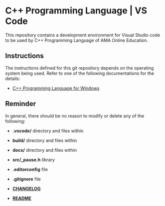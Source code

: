 # C++ Programming Language | VS Code

This repository contains a development environment for Visual Studio code to be used by C++ Programming Language of AMA Online Education.

## Instructions

The instructions defined for this git repository depends on the operating system being used. Refer to one of the following documentations for the details:

* [C++ Programming Language for Windows](./docs/windows.md)

## Reminder

In general, there should be no reason to modify or delete any of the following:

* **.vscode/** directory and files within

* **build/** directory and files within

* **docs/** directory and files within

* **src/_pause.h** library

* **.editorconfig** file

* **.gitignore** file

* [**CHANGELOG**](/CHANGELOG.md)

* [**README**](/README.md)
